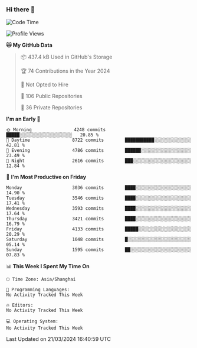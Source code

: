### Hi there 👋

<!--
**qbosen/qbosen** is a ✨ _special_ ✨ repository because its `README.md` (this file) appears on your GitHub profile.

Here are some ideas to get you started:

- 🔭 I’m currently working on ...
- 🌱 I’m currently learning ...
- 👯 I’m looking to collaborate on ...
- 🤔 I’m looking for help with ...
- 💬 Ask me about ...
- 📫 How to reach me: ...
- 😄 Pronouns: ...
- ⚡ Fun fact: ...
-->

<!--START_SECTION:waka-->
![Code Time](http://img.shields.io/badge/Code%20Time-2%2C111%20hrs%2036%20mins-blue)

![Profile Views](http://img.shields.io/badge/Profile%20Views-0-blue)

**🐱 My GitHub Data** 

> 📦 437.4 kB Used in GitHub's Storage 
 > 
> 🏆 74 Contributions in the Year 2024
 > 
> 🚫 Not Opted to Hire
 > 
> 📜 106 Public Repositories 
 > 
> 🔑 36 Private Repositories 
 > 
**I'm an Early 🐤** 

```text
🌞 Morning                4248 commits        █████░░░░░░░░░░░░░░░░░░░░   20.85 % 
🌆 Daytime                8722 commits        ███████████░░░░░░░░░░░░░░   42.81 % 
🌃 Evening                4786 commits        ██████░░░░░░░░░░░░░░░░░░░   23.49 % 
🌙 Night                  2616 commits        ███░░░░░░░░░░░░░░░░░░░░░░   12.84 % 
```
📅 **I'm Most Productive on Friday** 

```text
Monday                   3036 commits        ████░░░░░░░░░░░░░░░░░░░░░   14.90 % 
Tuesday                  3546 commits        ████░░░░░░░░░░░░░░░░░░░░░   17.41 % 
Wednesday                3593 commits        ████░░░░░░░░░░░░░░░░░░░░░   17.64 % 
Thursday                 3421 commits        ████░░░░░░░░░░░░░░░░░░░░░   16.79 % 
Friday                   4133 commits        █████░░░░░░░░░░░░░░░░░░░░   20.29 % 
Saturday                 1048 commits        █░░░░░░░░░░░░░░░░░░░░░░░░   05.14 % 
Sunday                   1595 commits        ██░░░░░░░░░░░░░░░░░░░░░░░   07.83 % 
```


📊 **This Week I Spent My Time On** 

```text
🕑︎ Time Zone: Asia/Shanghai

💬 Programming Languages: 
No Activity Tracked This Week

🔥 Editors: 
No Activity Tracked This Week

💻 Operating System: 
No Activity Tracked This Week
```


 Last Updated on 21/03/2024 16:40:59 UTC
<!--END_SECTION:waka-->
